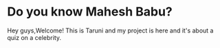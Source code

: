 # Do you know Mahesh Babu?

Hey guys,Welcome!
This is Taruni and my project is here and it's about a quiz on a celebrity.
